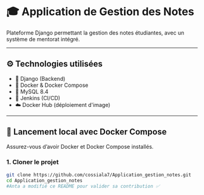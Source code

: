 # 🎓 Application de Gestion des Notes

Plateforme Django permettant la gestion des notes étudiantes, avec un système de mentorat intégré.

---

## ⚙️ Technologies utilisées

- 🐍 Django (Backend)
- 🐳 Docker & Docker Compose
- 🐘 MySQL 8.4
- 🐙 Jenkins (CI/CD)
- ☁️ Docker Hub (déploiement d'image)

---

## 🚀 Lancement local avec Docker Compose

Assurez-vous d’avoir Docker et Docker Compose installés.

### 1. Cloner le projet

```bash
git clone https://github.com/cossiala7/Application_gestion_notes.git
cd Application_gestion_notes
#Anta a modifié ce README pour valider sa contribution ✅
